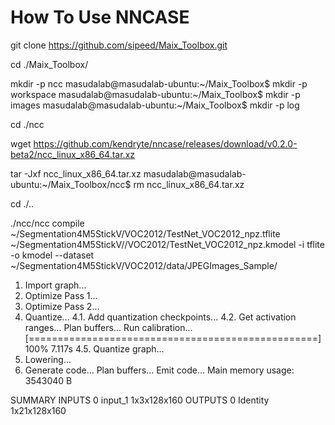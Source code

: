 # How To Use NNCASE

git clone https://github.com/sipeed/Maix_Toolbox.git

cd ./Maix_Toolbox/

mkdir -p ncc
masudalab@masudalab-ubuntu:~/Maix_Toolbox$ mkdir -p workspace
masudalab@masudalab-ubuntu:~/Maix_Toolbox$ mkdir -p images
masudalab@masudalab-ubuntu:~/Maix_Toolbox$ mkdir -p log

cd ./ncc

wget https://github.com/kendryte/nncase/releases/download/v0.2.0-beta2/ncc_linux_x86_64.tar.xz

tar -Jxf ncc_linux_x86_64.tar.xz 
masudalab@masudalab-ubuntu:~/Maix_Toolbox/ncc$ rm ncc_linux_x86_64.tar.xz

cd ./..

./ncc/ncc compile ~/Segmentation4M5StickV/VOC2012/TestNet_VOC2012_npz.tflite ~/Segmentation4M5StickV//VOC2012/TestNet_VOC2012_npz.kmodel -i tflite -o kmodel --dataset ~/Segmentation4M5StickV/VOC2012/data/JPEGImages_Sample/

1. Import graph...
2. Optimize Pass 1...
3. Optimize Pass 2...
4. Quantize...
  4.1. Add quantization checkpoints...
  4.2. Get activation ranges...
  Plan buffers...
  Run calibration...
  [==================================================] 100% 7.117s
  4.5. Quantize graph...
5. Lowering...
6. Generate code...
  Plan buffers...
  Emit code...
Main memory usage: 3543040 B

SUMMARY
INPUTS
0	input_1	1x3x128x160
OUTPUTS
0	Identity	1x21x128x160